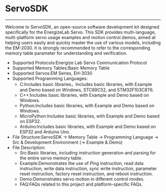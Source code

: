 # ServoSDK
---
Welcome to ServoSDK, an open-source software development kit designed specifically for the EnergizeLab Servo. This SDK provides multi-language, multi-platform servo usage examples and motion control demos, aimed at helping users easily and quickly master the use of various models, including the EM-2030. It is strongly recommended to refer to the corresponding memory table parameter for understanding and verification.
- Supported Protocols:Energize Lab Servo Communication Protocol
- Supported Memory Tables:Basic Memory Table
- Supported Servos:EM Series, EH-3030
- Supported Programming Languages:
  - C:Includes basic libraries，Includes basic libraries, with Example and Demo based on Windows, STC89C52, and STM32F103C8T6.
  - C++:Includes basic libraries, with Example and Demo based on Windows.
  - Python:Includes basic libraries, with Example and Demo based on Windows.
  - MicroPython:Includes basic libraries, with Example and Demo based on ESP32.
  - Arduino:Includes basic libraries, with Example and Demo based on ESP32 and Arduino Uno.
- File Structure:ServoSDK -> Memory Table -> Programming Language -> Src & Development Environment (-> Example & Demo)
- File Description:
  - Src:Basic libraries, including instruction generation and parsing for the entire servo memory table.
  - Example:Demonstrates the use of Ping instruction, read data instruction, write data instruction, sync write instruction, parameter reset instruction, factory reset instruction, and reboot instruction.
  - Demo:Demonstrates servo motion in different control modes.
  - FAQ:FAQs related to this project and platform-specific FAQs.


